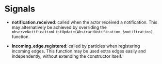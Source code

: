 # Signals

* **notification.received**: called when the actor received a notification. This may alternatively be achieved by overriding the ```observeNotificationListUpdate(AbstractNotification $notification)``` function.

* **incoming_edge.registered**: called by particles when registering incoming edges. This function may be used extra edges easily and independently, without extending the constructor itself.
